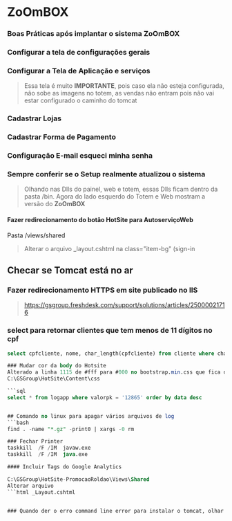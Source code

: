# ZoOmBOX

### Boas Práticas após implantar o sistema **ZoOmBOX**
### Configurar a tela de **configurações gerais**
### Configurar a Tela de Aplicação e serviços
> Essa tela é muito **IMPORTANTE**, pois caso ela não esteja configurada, não sobe as imagens no totem, as vendas não entram
pois não vai estar configurado o caminho do tomcat
### Cadastrar Lojas 
### Cadastrar Forma de Pagamento
### Configuração E-mail esqueci minha senha 
### Sempre conferir se o Setup realmente atualizou o sistema
> Olhando nas Dlls do painel, web e totem, essas Dlls ficam dentro da pasta /bin. 
  Agora do lado esquerdo do Totem e Web mostram a versão do **ZoOmBOX**

#### Fazer redirecionamento do botão HotSite para AutoserviçoWeb
 Pasta /views/shared
> Alterar o arquivo  _layout.cshtml na class="item-bg" (sign-in
## Checar se Tomcat está no ar

### Fazer redirecionamento HTTPS em site publicado no IIS 
> https://gsgroup.freshdesk.com/support/solutions/articles/25000021716


### select para retornar clientes que tem menos de 11 dígitos no cpf

```sql 
select cpfcliente, nome, char_length(cpfcliente) from cliente where char_length(cpfcliente) < 11

### Mudar cor da body do Hotsite 
Alterado a linha 1115 de #fff para #000 no bootstrap.min.css que fica dentro 
C:\GSGroup\HotSite\Content\css

```sql 
select * from logapp where valorpk = '12865' order by data desc  


## Comando no linux para apagar vários arquivos de log 
```bash
find . -name "*.gz" -print0 | xargs -0 rm

### Fechar Printer
taskkill  /F /IM  javaw.exe
taskkill  /F /IM  java.exe

#### Incluir Tags do Google Analytics 

C:\GSGroup\HotSite-PromocaoRoldao\Views\Shared
Alterar arquivo 
```html _Layout.cshtml


### Quando der o erro command line error para instalar o tomcat, olhar o nome no servico.bat e retirar o w

